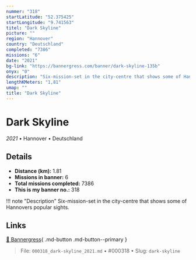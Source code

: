 ```yaml
---
nummer: "318"
startLatitude: "52.375425"
startLongitude: "9.741563"
titel: "Dark Skyline"
picture: ""
region: "Hannover"
country: "Deutschland"
completed: "7386"
missions: "6"
date: "2021"
bg-link: "https://bannergress.com/banner/dark-skyline-135b"
onyx: "0"
description: "Six-mission-set in the city-centre that shows some of Hannovers popular sights."
lengthKMeters: "1,81"
umap: ""
title: "Dark Skyline"
---
```

# Dark Skyline

*2021* • Hannover • Deutschland



## Details
- **Distance (km):** 1.81
- **Missions in banner:** 6
- **Total missions completed:** 7386
- **This is my banner no.:** 318


!!! note "Description"
    Six-mission-set in the city-centre that shows some of Hannovers popular sights.



## Links
[🔗 Bannergress](https://bannergress.com/banner/dark-skyline-135b){ .md-button .md-button--primary }



> File: `000318_dark-skyline_2021.md` • #000318 • Slug: `dark-skyline`
